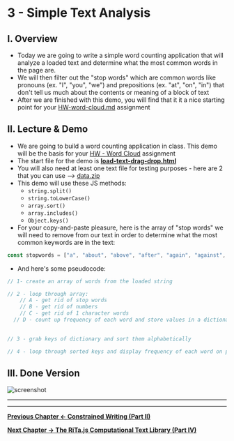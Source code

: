 # 3 - Simple Text Analysis

## I. Overview
- Today we are going to write a simple word counting application that will analyze a loaded text and determine what the most common words in the page are.
- We will then filter out the "stop words" which are common words like pronouns (ex. "I", "you", "we") and prepositions (ex. "at", "on", "in") that don't tell us much about the contents or meaning of a block of text
- After we are finished with this demo, you will find that it it a nice starting point for your [HW-word-cloud.md](./HW-word-cloud.md) assignment

## II. Lecture & Demo
- We are going to build a word counting application in class. This demo will be the basis for your [HW - Word Cloud](./HW-word-cloud.md) assignment
- The start file for the demo is [**load-text-drag-drop.html**](./text-1.md/#I-D)
- You will also need at least one text file for testing purposes - here are 2 that you can use --> [data.zip](./_files/data.zip)
- This demo will use these JS methods:
  - `string.split()`
  - `string.toLowerCase()`
  - `array.sort()`
  - `array.includes()`
  - `Object.keys()`
- For your copy-and-paste pleasure, here is the array of "stop words" we will need to remove from our text in order to determine what the most common keywords are in the text:

```js
const stopwords = ["a", "about", "above", "after", "again", "against", "all", "am", "an", "and", "any","are","aren't","as","at","be","because","been","before","being","below","between","both","but","by","can't","cannot","could","couldn't","did","didn't","do","does","doesn't","doing","don't","down","during","each","few","for","from","further","had","hadn't","has","hasn't","have","haven't","having","he","he'd","he'll","he's","her","here","here's","hers","herself","him","himself","his","how","how's","i","i'd","i'll","i'm","i've","if","in","into","is","isn't","it","it's","its","itself","let's","me","more","most","mustn't","my","myself","no","nor","not","of","off","on","once","only","or","other","ought","our","ours","ourselves","out","over","own","same","shan't","she","she'd","she'll","she's","should","shouldn't","so","some","such","than","that","that's","the","their","theirs","them","themselves","then","there","there's","these","they","they'd","they'll","they're","they've","this","those","through","to","too","under","until","up","very","was","wasn't","we","we'd","we'll","we're","we've","were","weren't","what","what's","when","when's","where","where's","which","while","who","who's","whom","why","why's","with","won't","would","wouldn't","you","you'd","you'll","you're","you've","your","yours","yourself","yourselves"];
```

- And here's some pseudocode:

```js
// 1- create an array of words from the loaded string

// 2 - loop through array:
	// A - get rid of stop words
	// B - get rid of numbers
	// C - get rid of 1 character words
  // D - count up frequency of each word and store values in a dictionary (i.e. Object)
  

// 3 - grab keys of dictionary and sort them alphabetically

// 4 - loop through sorted keys and display frequency of each word on page
```

## III. Done Version

![screenshot](./_images/text-8.png)

<hr><hr>

**[Previous Chapter <- Constrained Writing (Part II)](text-2.md)**

**[Next Chapter -> The RiTa.js Computational Text Library (Part IV)](text-4.md)**

